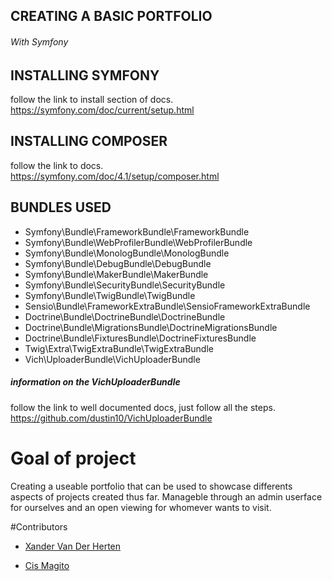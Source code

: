 ## CREATING A BASIC PORTFOLIO
 <h6> With Symfony</h6>
 
## INSTALLING SYMFONY
follow the link to install section of docs.\
https://symfony.com/doc/current/setup.html


## INSTALLING COMPOSER
follow the link to docs.\
https://symfony.com/doc/4.1/setup/composer.html


## BUNDLES USED

- Symfony\Bundle\FrameworkBundle\FrameworkBundle
- Symfony\Bundle\WebProfilerBundle\WebProfilerBundle
- Symfony\Bundle\MonologBundle\MonologBundle
- Symfony\Bundle\DebugBundle\DebugBundle
- Symfony\Bundle\MakerBundle\MakerBundle   
- Symfony\Bundle\SecurityBundle\SecurityBundle
- Symfony\Bundle\TwigBundle\TwigBundle   
- Sensio\Bundle\FrameworkExtraBundle\SensioFrameworkExtraBundle
- Doctrine\Bundle\DoctrineBundle\DoctrineBundle
- Doctrine\Bundle\MigrationsBundle\DoctrineMigrationsBundle
- Doctrine\Bundle\FixturesBundle\DoctrineFixturesBundle
- Twig\Extra\TwigExtraBundle\TwigExtraBundle
- Vich\UploaderBundle\VichUploaderBundle

##### information on the VichUploaderBundle
follow the link to well documented docs, just follow all the steps.\
https://github.com/dustin10/VichUploaderBundle

# Goal of project
Creating a useable portfolio that can be used to showcase differents aspects
of projects created thus far. Manageble through an admin userface for ourselves and an
open viewing for whomever wants to visit.

#Contributors
- [Xander Van Der Herten](https://github.com/xandervdh)

- [Cis Magito](https://github.com/Beardificent)



